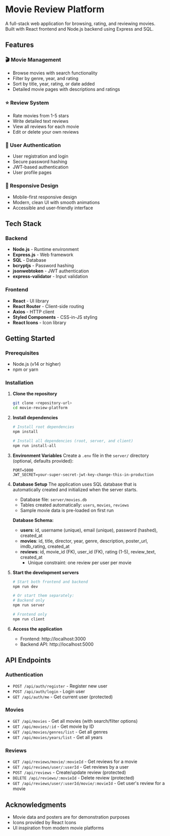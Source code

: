 # Movie Review Platform

A full-stack web application for browsing, rating, and reviewing movies. Built with React frontend and Node.js backend using Express and SQL.

## Features

### 🎬 Movie Management
- Browse movies with search functionality
- Filter by genre, year, and rating
- Sort by title, year, rating, or date added
- Detailed movie pages with descriptions and ratings

### ⭐ Review System
- Rate movies from 1-5 stars
- Write detailed text reviews
- View all reviews for each movie
- Edit or delete your own reviews

### 👤 User Authentication
- User registration and login
- Secure password hashing
- JWT-based authentication
- User profile pages

### 📱 Responsive Design
- Mobile-first responsive design
- Modern, clean UI with smooth animations
- Accessible and user-friendly interface

## Tech Stack

### Backend
- **Node.js** - Runtime environment
- **Express.js** - Web framework
- **SQL** - Database
- **bcryptjs** - Password hashing
- **jsonwebtoken** - JWT authentication
- **express-validator** - Input validation

### Frontend
- **React** - UI library
- **React Router** - Client-side routing
- **Axios** - HTTP client
- **Styled Components** - CSS-in-JS styling
- **React Icons** - Icon library

## Getting Started

### Prerequisites
- Node.js (v14 or higher)
- npm or yarn

### Installation

1. **Clone the repository**
   ```bash
   git clone <repository-url>
   cd movie-review-platform
   ```

2. **Install dependencies**
   ```bash
   # Install root dependencies
   npm install

   # Install all dependencies (root, server, and client)
   npm run install-all
   ```

3. **Environment Variables**
   Create a `.env` file in the `server/` directory (optional, defaults provided):
   ```env
   PORT=5000
   JWT_SECRET=your-super-secret-jwt-key-change-this-in-production
   ```

4. **Database Setup**
   The application uses SQL database that is automatically created and initialized when the server starts.

   - Database file: `server/movies.db`
   - Tables created automatically: `users`, `movies`, `reviews`
   - Sample movie data is pre-loaded on first run

   **Database Schema:**
   - **users**: id, username (unique), email (unique), password (hashed), created_at
   - **movies**: id, title, director, year, genre, description, poster_url, imdb_rating, created_at
   - **reviews**: id, movie_id (FK), user_id (FK), rating (1-5), review_text, created_at
     - Unique constraint: one review per user per movie

5. **Start the development servers**
   ```bash
   # Start both frontend and backend
   npm run dev

   # Or start them separately:
   # Backend only
   npm run server

   # Frontend only
   npm run client
   ```

6. **Access the application**
   - Frontend: http://localhost:3000
   - Backend API: http://localhost:5000

## API Endpoints

### Authentication
- `POST /api/auth/register` - Register new user
- `POST /api/auth/login` - Login user
- `GET /api/auth/me` - Get current user (protected)

### Movies
- `GET /api/movies` - Get all movies (with search/filter options)
- `GET /api/movies/:id` - Get movie by ID
- `GET /api/movies/genres/list` - Get all genres
- `GET /api/movies/years/list` - Get all years

### Reviews
- `GET /api/reviews/movie/:movieId` - Get reviews for a movie
- `GET /api/reviews/user/:userId` - Get reviews by a user
- `POST /api/reviews` - Create/update review (protected)
- `DELETE /api/reviews/:movieId` - Delete review (protected)
- `GET /api/reviews/user/:userId/movie/:movieId` - Get user's review for a movie

## Acknowledgments

- Movie data and posters are for demonstration purposes
- Icons provided by React Icons
- UI inspiration from modern movie platforms
